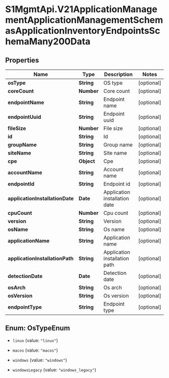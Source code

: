 # S1MgmtApi.V21ApplicationManagementApplicationManagementSchemasApplicationInventoryEndpointsSchemaMany200Data

## Properties
Name | Type | Description | Notes
------------ | ------------- | ------------- | -------------
**osType** | **String** | OS type | [optional] 
**coreCount** | **Number** | Core count | [optional] 
**endpointName** | **String** | Endpoint name | [optional] 
**endpointUuid** | **String** | Endpoint uuid | [optional] 
**fileSize** | **Number** | File size | [optional] 
**id** | **String** | Id | [optional] 
**groupName** | **String** | Group name | [optional] 
**siteName** | **String** | Site name | [optional] 
**cpe** | **Object** | Cpe | [optional] 
**accountName** | **String** | Account name | [optional] 
**endpointId** | **String** | Endpoint id | [optional] 
**applicationInstallationDate** | **Date** | Application installation date | [optional] 
**cpuCount** | **Number** | Cpu count | [optional] 
**version** | **String** | Version | [optional] 
**osName** | **String** | Os name | [optional] 
**applicationName** | **String** | Application name | [optional] 
**applicationInstallationPath** | **String** | Application installation path | [optional] 
**detectionDate** | **Date** | Detection date | [optional] 
**osArch** | **String** | Os arch | [optional] 
**osVersion** | **String** | Os version | [optional] 
**endpointType** | **String** | Endpoint type | [optional] 


<a name="OsTypeEnum"></a>
## Enum: OsTypeEnum


* `linux` (value: `"linux"`)

* `macos` (value: `"macos"`)

* `windows` (value: `"windows"`)

* `windowsLegacy` (value: `"windows_legacy"`)





